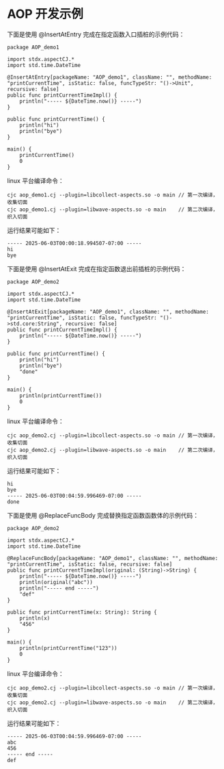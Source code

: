 # AOP 开发示例

下面是使用 @InsertAtEntry 完成在指定函数入口插桩的示例代码：

<!-- compile -->

```cangjie
package AOP_demo1

import stdx.aspectCJ.*
import std.time.DateTime

@InsertAtEntry[packageName: "AOP_demo1", className: "", methodName: "printCurrentTime", isStatic: false, funcTypeStr: "()->Unit", recursive: false]
public func printCurrentTimeImpl() {
    println("----- ${DateTime.now()} -----")
}

public func printCurrentTime() {
    println("hi")
    println("bye")
}

main() {
    printCurrentTime()
    0
}
```

linux 平台编译命令：

```shell
cjc aop_demo1.cj --plugin=libcollect-aspects.so -o main	// 第一次编译，收集切面
cjc aop_demo1.cj --plugin=libwave-aspects.so -o main	// 第二次编译，织入切面
```

运行结果可能如下：

```text
----- 2025-06-03T00:00:18.994507-07:00 -----
hi
bye
```



下面是使用 @InsertAtExit 完成在指定函数退出前插桩的示例代码：

<!-- compile -->

```cangjie
package AOP_demo2

import stdx.aspectCJ.*
import std.time.DateTime

@InsertAtExit[packageName: "AOP_demo1", className: "", methodName: "printCurrentTime", isStatic: false, funcTypeStr: "()->std.core:String", recursive: false]
public func printCurrentTimeImpl() {
    println("----- ${DateTime.now()} -----")
}

public func printCurrentTime() {
    println("hi")
    println("bye")
    "done"
}

main() {
    println(printCurrentTime())
    0
}
```

linux 平台编译命令：

```shell
cjc aop_demo2.cj --plugin=libcollect-aspects.so -o main	// 第一次编译，收集切面
cjc aop_demo2.cj --plugin=libwave-aspects.so -o main	// 第二次编译，织入切面
```

运行结果可能如下：

```text
hi
bye
----- 2025-06-03T00:04:59.996469-07:00 -----
done
```



下面是使用 @ReplaceFuncBody 完成替换指定函数函数体的示例代码：

<!-- compile -->

```cangjie
package AOP_demo2

import stdx.aspectCJ.*
import std.time.DateTime

@ReplaceFuncBody[packageName: "AOP_demo1", className: "", methodName: "printCurrentTime", isStatic: false, recursive: false]
public func printCurrentTimeImpl(original: (String)->String) {
    println("----- ${DateTime.now()} -----")
    println(original("abc"))
    println("----- end -----")
    "def"
}

public func printCurrentTime(x: String): String {
    println(x)
    "456"
}

main() {
    println(printCurrentTime("123"))
    0
}
```

linux 平台编译命令：

```shell
cjc aop_demo2.cj --plugin=libcollect-aspects.so -o main	// 第一次编译，收集切面
cjc aop_demo2.cj --plugin=libwave-aspects.so -o main	// 第二次编译，织入切面
```

运行结果可能如下：

```text
----- 2025-06-03T00:04:59.996469-07:00 -----
abc
456
----- end -----
def
```

